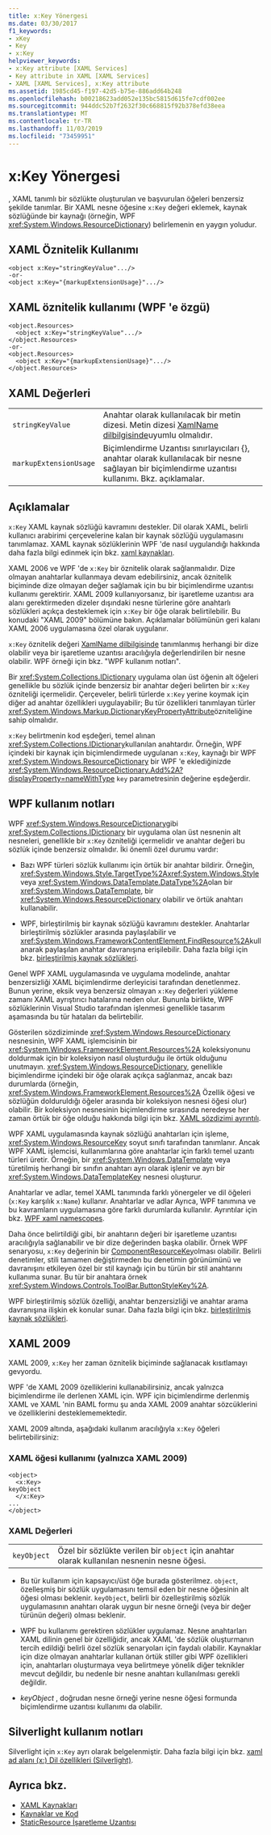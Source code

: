 ```yaml
---
title: x:Key Yönergesi
ms.date: 03/30/2017
f1_keywords:
- xKey
- Key
- x:Key
helpviewer_keywords:
- x:Key attribute [XAML Services]
- Key attribute in XAML [XAML Services]
- XAML [XAML Services], x:Key attribute
ms.assetid: 1985cd45-f197-42d5-b75e-886add64b248
ms.openlocfilehash: b00218623add052e135bc5815d615fe7cdf002ee
ms.sourcegitcommit: 944ddc52b7f2632f30c668815f92b378efd38eea
ms.translationtype: MT
ms.contentlocale: tr-TR
ms.lasthandoff: 11/03/2019
ms.locfileid: "73459951"
---
```

# <a name="xkey-directive"></a>x:Key Yönergesi
, XAML tanımlı bir sözlükte oluşturulan ve başvurulan öğeleri benzersiz şekilde tanımlar. Bir XAML nesne öğesine `x:Key` değeri eklemek, kaynak sözlüğünde bir kaynağı (örneğin, WPF <xref:System.Windows.ResourceDictionary>) belirlemenin en yaygın yoludur.  
  
## <a name="xaml-attribute-usage"></a>XAML Öznitelik Kullanımı  
  
```xaml  
<object x:Key="stringKeyValue".../>  
-or-  
<object x:Key="{markupExtensionUsage}".../>  
```  
  
## <a name="xaml-attribute-usage-wpf-specific"></a>XAML öznitelik kullanımı (WPF 'e özgü)  
  
```xaml  
<object.Resources>  
  <object x:Key="stringKeyValue".../>  
</object.Resources>  
-or-  
<object.Resources>  
  <object x:Key="{markupExtensionUsage}".../>  
</object.Resources>  
```  
  
## <a name="xaml-values"></a>XAML Değerleri  
  
|||  
|-|-|  
|`stringKeyValue`|Anahtar olarak kullanılacak bir metin dizesi. Metin dizesi [XamlName dilbilgisinde](xamlname-grammar.md)uyumlu olmalıdır.|  
|`markupExtensionUsage`|Biçimlendirme Uzantısı sınırlayıcıları {}, anahtar olarak kullanılacak bir nesne sağlayan bir biçimlendirme uzantısı kullanımı. Bkz. açıklamalar.|  
  
## <a name="remarks"></a>Açıklamalar  
 `x:Key` XAML kaynak sözlüğü kavramını destekler. Dil olarak XAML, belirli kullanıcı arabirimi çerçevelerine kalan bir kaynak sözlüğü uygulamasını tanımlamaz. XAML kaynak sözlüklerinin WPF 'de nasıl uygulandığı hakkında daha fazla bilgi edinmek için bkz. [xaml kaynakları](../../desktop-wpf/fundamentals/xaml-resources-define.md).  
  
 XAML 2006 ve WPF 'de `x:Key` bir öznitelik olarak sağlanmalıdır. Dize olmayan anahtarlar kullanmaya devam edebilirsiniz, ancak öznitelik biçiminde dize olmayan değer sağlamak için bu bir biçimlendirme uzantısı kullanımı gerektirir. XAML 2009 kullanıyorsanız, bir işaretleme uzantısı ara alanı gerektirmeden dizeler dışındaki nesne türlerine göre anahtarlı sözlükleri açıkça desteklemek için `x:Key` bir öğe olarak belirtilebilir. Bu konudaki "XAML 2009" bölümüne bakın. Açıklamalar bölümünün geri kalanı XAML 2006 uygulamasına özel olarak uygulanır.  
  
 `x:Key` öznitelik değeri [XamlName dilbilgisinde](xamlname-grammar.md) tanımlanmış herhangi bir dize olabilir veya bir işaretleme uzantısı aracılığıyla değerlendirilen bir nesne olabilir. WPF örneği için bkz. "WPF kullanım notları".  
  
 Bir <xref:System.Collections.IDictionary> uygulama olan üst öğenin alt öğeleri genellikle bu sözlük içinde benzersiz bir anahtar değeri belirten bir `x:Key` özniteliği içermelidir. Çerçeveler, belirli türlerde `x:Key` yerine koymak için diğer ad anahtar özellikleri uygulayabilir; Bu tür özellikleri tanımlayan türler <xref:System.Windows.Markup.DictionaryKeyPropertyAttribute>özniteliğine sahip olmalıdır.  
  
 `x:Key` belirtmenin kod eşdeğeri, temel alınan <xref:System.Collections.IDictionary>kullanılan anahtardır. Örneğin, WPF içindeki bir kaynak için biçimlendirmede uygulanan `x:Key`, kaynağı bir WPF <xref:System.Windows.ResourceDictionary> bir WPF 'e eklediğinizde <xref:System.Windows.ResourceDictionary.Add%2A?displayProperty=nameWithType> `key` parametresinin değerine eşdeğerdir.  
  
## <a name="wpf-usage-notes"></a>WPF kullanım notları  
 WPF <xref:System.Windows.ResourceDictionary>gibi <xref:System.Collections.IDictionary> bir uygulama olan üst nesnenin alt nesneleri, genellikle bir `x:Key` özniteliği içermelidir ve anahtar değeri bu sözlük içinde benzersiz olmalıdır. İki önemli özel durumu vardır:  
  
- Bazı WPF türleri sözlük kullanımı için örtük bir anahtar bildirir. Örneğin, <xref:System.Windows.Style.TargetType%2A><xref:System.Windows.Style> veya <xref:System.Windows.DataTemplate.DataType%2A>olan bir <xref:System.Windows.DataTemplate>, bir <xref:System.Windows.ResourceDictionary> olabilir ve örtük anahtarı kullanabilir.  
  
- WPF, birleştirilmiş bir kaynak sözlüğü kavramını destekler. Anahtarlar birleştirilmiş sözlükler arasında paylaşılabilir ve <xref:System.Windows.FrameworkContentElement.FindResource%2A>kullanarak paylaşılan anahtar davranışına erişilebilir. Daha fazla bilgi için bkz. [birleştirilmiş kaynak sözlükleri](../wpf/advanced/merged-resource-dictionaries.md).  
  
 Genel WPF XAML uygulamasında ve uygulama modelinde, anahtar benzersizliği XAML biçimlendirme derleyicisi tarafından denetlenmez. Bunun yerine, eksik veya benzersiz olmayan `x:Key` değerleri yükleme zamanı XAML ayrıştırıcı hatalarına neden olur. Bununla birlikte, WPF sözlüklerinin Visual Studio tarafından işlenmesi genellikle tasarım aşamasında bu tür hataları da belirtebilir.  
  
 Gösterilen sözdiziminde <xref:System.Windows.ResourceDictionary> nesnesinin, WPF XAML işlemcisinin bir <xref:System.Windows.FrameworkElement.Resources%2A> koleksiyonunu doldurmak için bir koleksiyon nasıl oluşturduğu ile örtük olduğunu unutmayın. <xref:System.Windows.ResourceDictionary>, genellikle biçimlendirme içindeki bir öğe olarak açıkça sağlanmaz, ancak bazı durumlarda (örneğin, <xref:System.Windows.FrameworkElement.Resources%2A> Özellik öğesi ve sözlüğün dolduruldığı öğeler arasında bir koleksiyon nesnesi öğesi olur) olabilir. Bir koleksiyon nesnesinin biçimlendirme sırasında neredeyse her zaman örtük bir öğe olduğu hakkında bilgi için bkz. [XAML sözdizimi ayrıntılı](../wpf/advanced/xaml-syntax-in-detail.md).  
  
 WPF XAML uygulamasında kaynak sözlüğü anahtarları için işleme, <xref:System.Windows.ResourceKey> soyut sınıfı tarafından tanımlanır. Ancak WPF XAML işlemcisi, kullanımlarına göre anahtarlar için farklı temel uzantı türleri üretir. Örneğin, bir <xref:System.Windows.DataTemplate> veya türetilmiş herhangi bir sınıfın anahtarı ayrı olarak işlenir ve ayrı bir <xref:System.Windows.DataTemplateKey> nesnesi oluşturur.  
  
 Anahtarlar ve adlar, temel XAML tanımında farklı yönergeler ve dil öğeleri (`x:Key` karşılık `x:Name`) kullanır. Anahtarlar ve adlar Ayrıca, WPF tanımına ve bu kavramların uygulamasına göre farklı durumlarda kullanılır. Ayrıntılar için bkz. [WPF xaml namescopes](../wpf/advanced/wpf-xaml-namescopes.md).  
  
 Daha önce belirtildiği gibi, bir anahtarın değeri bir işaretleme uzantısı aracılığıyla sağlanabilir ve bir dize değerinden başka olabilir. Örnek WPF senaryosu, `x:Key` değerinin bir [ComponentResourceKey](../wpf/advanced/componentresourcekey-markup-extension.md)olması olabilir. Belirli denetimler, stili tamamen değiştirmeden bu denetimin görünümünü ve davranışını etkileyen özel bir stil kaynağı için bu türün bir stil anahtarını kullanıma sunar. Bu tür bir anahtara örnek <xref:System.Windows.Controls.ToolBar.ButtonStyleKey%2A>.  
  
 WPF birleştirilmiş sözlük özelliği, anahtar benzersizliği ve anahtar arama davranışına ilişkin ek konular sunar. Daha fazla bilgi için bkz. [birleştirilmiş kaynak sözlükleri](../wpf/advanced/merged-resource-dictionaries.md).  
  
## <a name="xaml-2009"></a>XAML 2009  
 XAML 2009, `x:Key` her zaman öznitelik biçiminde sağlanacak kısıtlamayı gevyordu.  
  
 WPF 'de XAML 2009 özelliklerini kullanabilirsiniz, ancak yalnızca biçimlendirme ile derlenen XAML için. WPF için biçimlendirme derlenmiş XAML ve XAML 'nin BAML formu şu anda XAML 2009 anahtar sözcüklerini ve özelliklerini desteklememektedir.  
  
 XAML 2009 altında, aşağıdaki kullanım aracılığıyla `x:Key` öğeleri belirtebilirsiniz:  
  
### <a name="xaml-element-usage-xaml-2009-only"></a>XAML öğesi kullanımı (yalnızca XAML 2009)  
  
```  
<object>  
  <x:Key>  
keyObject  
  </x:Key>  
...  
</object>  
```  
  
### <a name="xaml-values"></a>XAML Değerleri  
  
|||  
|-|-|  
|`keyObject`|Özel bir sözlükte verilen bir `object` için anahtar olarak kullanılan nesnenin nesne öğesi.|  
  
- Bu tür kullanım için kapsayıcı/üst öğe burada gösterilmez. `object`, özelleşmiş bir sözlük uygulamasını temsil eden bir nesne öğesinin alt öğesi olması beklenir. `keyObject`, belirli bir özelleştirilmiş sözlük uygulamasının anahtarı olarak uygun bir nesne örneği (veya bir değer türünün değeri) olması beklenir.  
  
- WPF bu kullanımı gerektiren sözlükler uygulamaz. Nesne anahtarları XAML dilinin genel bir özelliğidir, ancak XAML 'de sözlük oluşturmanın tercih edildiği belirli özel sözlük senaryoları için faydalı olabilir. Kaynaklar için dize olmayan anahtarlar kullanan örtük stiller gibi WPF özellikleri için, anahtarları oluşturmaya veya belirtmeye yönelik diğer teknikler mevcut değildir, bu nedenle bir nesne anahtarı kullanılması gerekli değildir.  
  
- *keyObject* , doğrudan nesne örneği yerine nesne öğesi formunda biçimlendirme uzantısı kullanımı da olabilir.  
  
## <a name="silverlight-usage-notes"></a>Silverlight kullanım notları  
 Silverlight için `x:Key` ayrı olarak belgelenmiştir. Daha fazla bilgi için bkz. [xaml ad alanı (x:) Dil özellikleri (Silverlight)](https://go.microsoft.com/fwlink/?LinkId=199081).  
  
## <a name="see-also"></a>Ayrıca bkz.

- [XAML Kaynakları](../../desktop-wpf/fundamentals/xaml-resources-define.md)
- [Kaynaklar ve Kod](../wpf/advanced/resources-and-code.md)
- [StaticResource İşaretleme Uzantısı](../wpf/advanced/staticresource-markup-extension.md)
